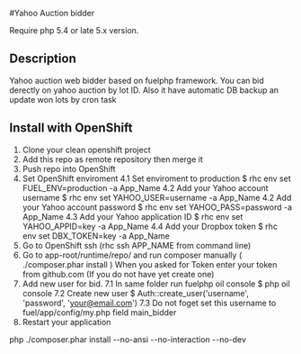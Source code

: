 #Yahoo Auction bidder

Require php 5.4 or late 5.x version.

## Description

Yahoo auction web bidder based on fuelphp framework.
You can bid derectly on yahoo auction by lot ID.
Also it have automatic DB backup an update won lots by cron task

## Install with OpenShift

1. Clone your clean openshift project
2. Add this repo as remote repository then merge it
3. Push repo into OpenShift
4. Set OpenShift enviroment
    4.1 Set enviroment to production $ rhc env set FUEL_ENV=production -a App_Name
    4.2 Add your Yahoo account username $ rhc env set YAHOO_USER=username -a App_Name
    4.2 Add your Yahoo account password $ rhc env set YAHOO_PASS=password -a App_Name
    4.3 Add your Yahoo application ID $ rhc env set YAHOO_APPID=key -a App_Name
    4.4 Add your Dropbox token $ rhc env set DBX_TOKEN=key -a App_Name
5. Go to OpenShift ssh (rhc ssh APP_NAME from command line)
6. Go to app-root/runtime/repo/ and run composer manually ( ./composer.phar install ) 
   When you asked for Token enter your token from github.com (If you do not have yet create one)
7. Add new user for bid.
    7.1 In same folder run fuelphp oil console $ php oil console
    7.2 Create new user $ Auth::create_user('username', 'password', 'your@email.com')
    7.3 Do not foget set this username to fuel/app/config/my.php field main_bidder
9. Restart your application

php ./composer.phar install --no-ansi --no-interaction --no-dev

